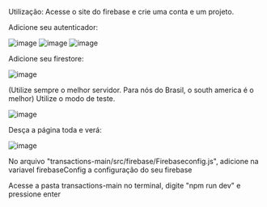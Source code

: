 Utilização:
Acesse o site do firebase e crie uma conta e um projeto.

Adicione seu autenticador:

![image](https://github.com/LucasPizol/transactions/assets/131599316/3bb7b632-e040-4552-be60-16d6e30fe40c)
![image](https://github.com/LucasPizol/transactions/assets/131599316/f41cec0a-d7a6-4b72-8d33-20a3db130cb7)
![image](https://github.com/LucasPizol/transactions/assets/131599316/396f7eb2-2442-4ddd-a005-f1771e16ee44)

Adicione seu firestore:

![image](https://github.com/LucasPizol/transactions/assets/131599316/b1e4b7a8-b99e-438c-89de-9fbe9dd0d534)

(Utilize sempre o melhor servidor. Para nós do Brasil, o south america é o melhor)
Utilize o modo de teste.


![image](https://github.com/LucasPizol/transactions/assets/131599316/7e32ff5c-8b60-414d-b5c9-0ef43f13c342)

Desça a página toda e verá:

![image](https://github.com/LucasPizol/transactions/assets/131599316/5e8bc339-9ec6-48e5-808f-ba10571d2917)

No arquivo "transactions-main/src/firebase/Firebaseconfig.js", adicione na variavel firebaseConfig a configuração do seu firebase

Acesse a pasta transactions-main no terminal, digite "npm run dev" e pressione enter
